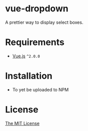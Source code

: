 # vue-dropdown
A prettier way to display select boxes.

# Requirements

- [Vue.js](https://github.com/yyx990803/vue) `^2.0.0`

# Installation

- To yet be uploaded to NPM

# License

[The MIT License](http://opensource.org/licenses/MIT)
